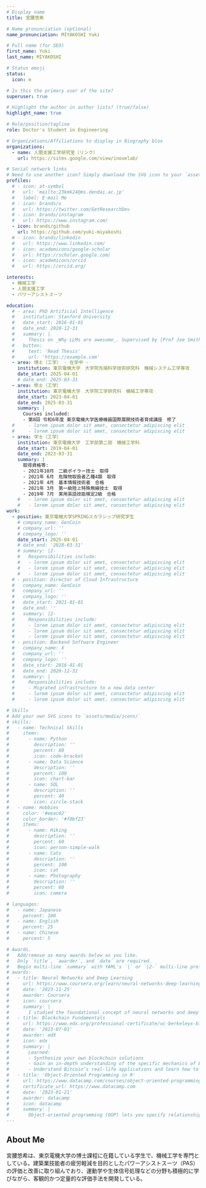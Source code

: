 ```yaml
---
# Display name
title: 宮腰悠希

# Name pronunciation (optional)
name_pronunciation: MIYAKOSHI Yuki

# Full name (for SEO)
first_name: Yuki
last_name: MIYAKOSHI

# Status emoji
status:
  icon: ⚙️

# Is this the primary user of the site?
superuser: true

# Highlight the author in author lists? (true/false)
highlight_name: true

# Role/position/tagline
role: Doctor's Student in Engineering

# Organizations/Affiliations to display in Biography blox
organizations:
  - name: 人間支援工学研究室（リンク）
    url: https://sites.google.com/view/inouelab/

# Social network links
# Need to use another icon? Simply download the SVG icon to your `assets/media/icons/` folder.
profiles:
  # - icon: at-symbol
  #   url: 'mailto:23kmk24@ms.dendai.ac.jp'
  #   label: E-mail Me
  # - icon: brands/x
  #   url: https://twitter.com/GetResearchDev
  # - icon: brands/instagram
  #   url: https://www.instagram.com/
  - icon: brands/github
    url: https://github.com/yuki-miyakoshi
  # - icon: brands/linkedin
  #   url: https://www.linkedin.com/
  # - icon: academicons/google-scholar
  #   url: https://scholar.google.com/
  # - icon: academicons/orcid
  #   url: https://orcid.org/

interests:
  - 機械工学
  - 人間支援工学
  - パワーアシストスーツ

education:
  # - area: PhD Artificial Intelligence
  #   institution: Stanford University
  #   date_start: 2016-01-01
  #   date_end: 2020-12-31
  #   summary: |
  #     Thesis on _Why LLMs are awesome_. Supervised by [Prof Joe Smith](https://example.com). Presented papers at 5 IEEE conferences with the contributions being published in 2 Springer journals.
  #   button:
  #     text: 'Read Thesis'
  #     url: 'https://example.com'
  - area: 博士（工学） - 在学中 -
    institution: 東京電機大学　大学院先端科学技術研究科　機械システム工学専攻
    date_start: 2025-04-01
    # date_end: 2025-03-31
  - area: 修士（工学）
    institution: 東京電機大学　大学院工学研究科　機械工学専攻
    date_start: 2023-04-01
    date_end: 2025-03-31
    summary: |
      Courses included:
      - 第8回 令和6年度 東京電機大学医療機器国際展開技術者育成講座　修了
  #     - lorem ipsum dolor sit amet, consectetur adipiscing elit
  #     - lorem ipsum dolor sit amet, consectetur adipiscing elit
  - area: 学士（工学）
    institution: 東京電機大学　工学部第二部　機械工学科
    date_start: 2019-04-01
    date_end: 2023-03-31
    summary: |
      取得資格等:
      - 2021年10月　二級ボイラー技士　取得
      - 2021年 6月　危険物取扱者乙種4類　取得
      - 2021年 4月　基本情報技術者　合格
      - 2021年 3月　第一級陸上特殊無線技士　取得
      - 2019年 7月　実用英語技能検定2級　合格
    #   - lorem ipsum dolor sit amet, consectetur adipiscing elit
    #   - lorem ipsum dolor sit amet, consectetur adipiscing elit
work:
  - position: 東京電機大学SPRINGスカラシップ研究学生
    # company_name: GenCoin
    # company_url: ''
    # company_logo: ''
    date_start: 2025-04-01
    # date_end: '2028-03-31'
    # summary: |2-
    #   Responsibilities include:
    #   - lorem ipsum dolor sit amet, consectetur adipiscing elit
    #   - lorem ipsum dolor sit amet, consectetur adipiscing elit
    #   - lorem ipsum dolor sit amet, consectetur adipiscing elit
  # - position: Director of Cloud Infrastructure
  #   company_name: GenCoin
  #   company_url: ''
  #   company_logo: ''
  #   date_start: 2021-01-01
  #   date_end: ''
  #   summary: |2-
  #     Responsibilities include:
  #     - lorem ipsum dolor sit amet, consectetur adipiscing elit
  #     - lorem ipsum dolor sit amet, consectetur adipiscing elit
  #     - lorem ipsum dolor sit amet, consectetur adipiscing elit
  # - position: Backend Software Engineer
  #   company_name: X
  #   company_url: ''
  #   company_logo: ''
  #   date_start: 2016-01-01
  #   date_end: 2020-12-31
  #   summary: |
  #     Responsibilities include:
  #     - Migrated infrastructure to a new data center
  #     - lorem ipsum dolor sit amet, consectetur adipiscing elit
  #     - lorem ipsum dolor sit amet, consectetur adipiscing elit

# Skills
# Add your own SVG icons to `assets/media/icons/`
# skills:
#   - name: Technical Skills
#     items:
#       - name: Python
#         description: ''
#         percent: 80
#         icon: code-bracket
#       - name: Data Science
#         description: ''
#         percent: 100
#         icon: chart-bar
#       - name: SQL
#         description: ''
#         percent: 40
#         icon: circle-stack
#   - name: Hobbies
#     color: '#eeac02'
#     color_border: '#f0bf23'
#     items:
#       - name: Hiking
#         description: ''
#         percent: 60
#         icon: person-simple-walk
#       - name: Cats
#         description: ''
#         percent: 100
#         icon: cat
#       - name: Photography
#         description: ''
#         percent: 80
#         icon: camera

# languages:
#   - name: Japanese
#     percent: 100
#   - name: English
#     percent: 25
#   - name: Chinese
#     percent: 5

# Awards.
#   Add/remove as many awards below as you like.
#   Only `title`, `awarder`, and `date` are required.
#   Begin multi-line `summary` with YAML's `|` or `|2-` multi-line prefix and indent 2 spaces below.
# awards:
#   - title: Neural Networks and Deep Learning
#     url: https://www.coursera.org/learn/neural-networks-deep-learning
#     date: '2023-11-25'
#     awarder: Coursera
#     icon: coursera
#     summary: |
#       I studied the foundational concept of neural networks and deep learning. By the end, I was familiar with the significant technological trends driving the rise of deep learning; build, train, and apply fully connected deep neural networks; implement efficient (vectorized) neural networks; identify key parameters in a neural network’s architecture; and apply deep learning to your own applications.
#   - title: Blockchain Fundamentals
#     url: https://www.edx.org/professional-certificate/uc-berkeleyx-blockchain-fundamentals
#     date: '2023-07-01'
#     awarder: edX
#     icon: edx
#     summary: |
#       Learned:
#       - Synthesize your own blockchain solutions
#       - Gain an in-depth understanding of the specific mechanics of Bitcoin
#       - Understand Bitcoin’s real-life applications and learn how to attack and destroy Bitcoin, Ethereum, smart contracts and Dapps, and alternatives to Bitcoin’s Proof-of-Work consensus algorithm
#   - title: 'Object-Oriented Programming in R'
#     url: https://www.datacamp.com/courses/object-oriented-programming-with-s3-and-r6-in-r
#     certificate_url: https://www.datacamp.com
#     date: '2023-01-21'
#     awarder: datacamp
#     icon: datacamp
#     summary: |
#       Object-oriented programming (OOP) lets you specify relationships between functions and the objects that they can act on, helping you manage complexity in your code. This is an intermediate level course, providing an introduction to OOP, using the S3 and R6 systems. S3 is a great day-to-day R programming tool that simplifies some of the functions that you write. R6 is especially useful for industry-specific analyses, working with web APIs, and building GUIs.
---
```


## About Me

宮腰悠希は、東京電機大学の博士課程に在籍している学生で、機械工学を専門としている。建築業技能者の疲労軽減を目的としたパワーアシストスーツ（PAS）の評価と改善に取り組んでおり、運動学や生体信号処理などの分野も積極的に学びながら、客観的かつ定量的な評価手法を開発している。